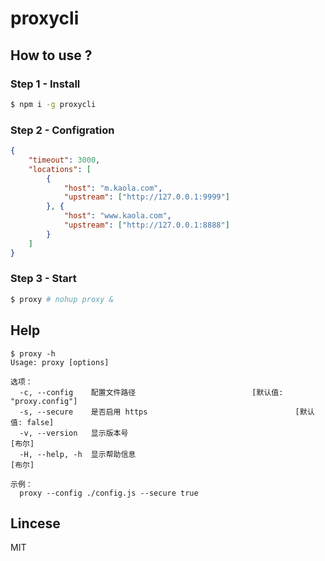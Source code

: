 # proxycli

## How to use ?
### Step 1 - Install
```bash
$ npm i -g proxycli
```

### Step 2 - Configration
```json
{
    "timeout": 3000,
    "locations": [
        {
            "host": "m.kaola.com",
            "upstream": ["http://127.0.0.1:9999"]
        }, {
            "host": "www.kaola.com",
            "upstream": ["http://127.0.0.1:8888"]
        }
    ]
}
```

### Step 3 - Start
```bash
$ proxy # nohup proxy &
```

## Help
```
$ proxy -h
Usage: proxy [options]

选项：
  -c, --config    配置文件路径                          [默认值: "proxy.config"]
  -s, --secure    是否启用 https                                 [默认值: false]
  -v, --version   显示版本号                                              [布尔]
  -H, --help, -h  显示帮助信息                                            [布尔]

示例：
  proxy --config ./config.js --secure true
```

## Lincese 
MIT